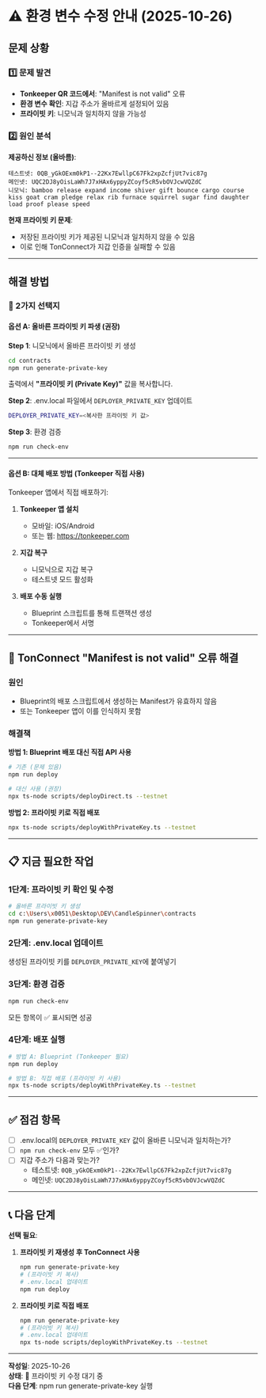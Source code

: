 # ⚠️ 환경 변수 수정 안내 (2025-10-26)

## 문제 상황

### 1️⃣ 문제 발견
- **Tonkeeper QR 코드에서**: "Manifest is not valid" 오류
- **환경 변수 확인**: 지갑 주소가 올바르게 설정되어 있음
- **프라이빗 키**: 니모닉과 일치하지 않을 가능성

### 2️⃣ 원인 분석

**제공하신 정보 (올바름)**:
```
테스트넷: 0QB_yGkOExm0kP1--22Kx7EwllpC67Fk2xpZcfjUt7vic87g
메인넷: UQC2DJ8yOisLaWh7J7xHAx6yppyZCoyf5cR5vbOVJcwVQZdC
니모닉: bamboo release expand income shiver gift bounce cargo course kiss goat cram pledge relax rib furnace squirrel sugar find daughter load proof please speed
```

**현재 프라이빗 키 문제**:
- 저장된 프라이빗 키가 제공된 니모닉과 일치하지 않을 수 있음
- 이로 인해 TonConnect가 지갑 인증을 실패할 수 있음

---

## 해결 방법

### 🎯 2가지 선택지

#### **옵션 A: 올바른 프라이빗 키 파생 (권장)**

**Step 1**: 니모닉에서 올바른 프라이빗 키 생성

```bash
cd contracts
npm run generate-private-key
```

출력에서 **"프라이빗 키 (Private Key)"** 값을 복사합니다.

**Step 2**: .env.local 파일에서 `DEPLOYER_PRIVATE_KEY` 업데이트

```bash
DEPLOYER_PRIVATE_KEY=<복사한 프라이빗 키 값>
```

**Step 3**: 환경 검증

```bash
npm run check-env
```

---

#### **옵션 B: 대체 배포 방법 (Tonkeeper 직접 사용)**

Tonkeeper 앱에서 직접 배포하기:

1. **Tonkeeper 앱 설치**
   - 모바일: iOS/Android
   - 또는 웹: https://tonkeeper.com

2. **지갑 복구**
   - 니모닉으로 지갑 복구
   - 테스트넷 모드 활성화

3. **배포 수동 실행**
   - Blueprint 스크립트를 통해 트랜잭션 생성
   - Tonkeeper에서 서명

---

## 🚨 TonConnect "Manifest is not valid" 오류 해결

### 원인
- Blueprint의 배포 스크립트에서 생성하는 Manifest가 유효하지 않음
- 또는 Tonkeeper 앱이 이를 인식하지 못함

### 해결책

**방법 1: Blueprint 배포 대신 직접 API 사용**

```bash
# 기존 (문제 있음)
npm run deploy

# 대신 사용 (권장)
npx ts-node scripts/deployDirect.ts --testnet
```

**방법 2: 프라이빗 키로 직접 배포**

```bash
npx ts-node scripts/deployWithPrivateKey.ts --testnet
```

---

## 📋 지금 필요한 작업

### 1단계: 프라이빗 키 확인 및 수정

```bash
# 올바른 프라이빗 키 생성
cd c:\Users\x0051\Desktop\DEV\CandleSpinner\contracts
npm run generate-private-key
```

### 2단계: .env.local 업데이트

생성된 프라이빗 키를 `DEPLOYER_PRIVATE_KEY`에 붙여넣기

### 3단계: 환경 검증

```bash
npm run check-env
```

모든 항목이 ✅ 표시되면 성공

### 4단계: 배포 실행

```bash
# 방법 A: Blueprint (Tonkeeper 필요)
npm run deploy

# 방법 B: 직접 배포 (프라이빗 키 사용)
npx ts-node scripts/deployWithPrivateKey.ts --testnet
```

---

## ✅ 점검 항목

- [ ] .env.local의 `DEPLOYER_PRIVATE_KEY` 값이 올바른 니모닉과 일치하는가?
- [ ] `npm run check-env` 모두 ✅인가?
- [ ] 지갑 주소가 다음과 맞는가?
  - 테스트넷: `0QB_yGkOExm0kP1--22Kx7EwllpC67Fk2xpZcfjUt7vic87g`
  - 메인넷: `UQC2DJ8yOisLaWh7J7xHAx6yppyZCoyf5cR5vbOVJcwVQZdC`

---

## 📞 다음 단계

**선택 필요**:

1. **프라이빗 키 재생성 후 TonConnect 사용**
   ```bash
   npm run generate-private-key
   # (프라이빗 키 복사)
   # .env.local 업데이트
   npm run deploy
   ```

2. **프라이빗 키로 직접 배포**
   ```bash
   npm run generate-private-key
   # (프라이빗 키 복사)
   # .env.local 업데이트
   npx ts-node scripts/deployWithPrivateKey.ts --testnet
   ```

---

**작성일**: 2025-10-26  
**상태**: 🔄 프라이빗 키 수정 대기 중  
**다음 단계**: npm run generate-private-key 실행
